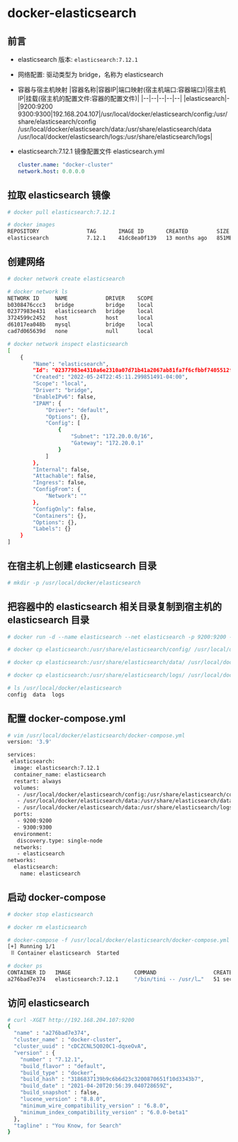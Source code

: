 # docker-elasticsearch

## 前言

- elasticsearch 版本: ```elasticsearch:7.12.1```

- 网络配置: 驱动类型为 bridge，名称为 elasticsearch

- 容器与宿主机映射
    |容器名称|容器IP|端口映射(宿主机端口:容器端口)|宿主机IP|挂载(宿主机的配置文件:容器的配置文件)|
    |--|--|--|--|--|
    |elasticsearch|-|9200:9200<br />9300:9300|192.168.204.107|/usr/local/docker/elasticsearch/config:/usr/share/elasticsearch/config<br />/usr/local/docker/elasticsearch/data:/usr/share/elasticsearch/data<br />/usr/local/docker/elasticsearch/logs:/usr/share/elasticsearch/logs|

- elasticsearch:7.12.1 镜像配置文件 elasticsearch.yml
    ```yml
    cluster.name: "docker-cluster"
    network.host: 0.0.0.0
    ```

## 拉取 elasticsearch 镜像

```bash
# docker pull elasticsearch:7.12.1

# docker images
REPOSITORY               TAG       IMAGE ID       CREATED         SIZE
elasticsearch            7.12.1    41dc8ea0f139   13 months ago   851MB
```

## 创建网络

```bash
# docker network create elasticsearch

# docker network ls
NETWORK ID     NAME            DRIVER    SCOPE
b0308476ccc3   bridge          bridge    local
02377983e431   elasticsearch   bridge    local
3724599c2452   host            host      local
d61017ea048b   mysql           bridge    local
cad7d065639d   none            null      local

# docker network inspect elasticsearch
[
    {
        "Name": "elasticsearch",
        "Id": "02377983e4310a6e2310a07d71b41a2067ab81fa7f6cfbbf7405512fe4b619d2",
        "Created": "2022-05-24T22:45:11.299851491-04:00",
        "Scope": "local",
        "Driver": "bridge",
        "EnableIPv6": false,
        "IPAM": {
            "Driver": "default",
            "Options": {},
            "Config": [
                {
                    "Subnet": "172.20.0.0/16",
                    "Gateway": "172.20.0.1"
                }
            ]
        },
        "Internal": false,
        "Attachable": false,
        "Ingress": false,
        "ConfigFrom": {
            "Network": ""
        },
        "ConfigOnly": false,
        "Containers": {},
        "Options": {},
        "Labels": {}
    }
]
```

## 在宿主机上创建 elasticsearch 目录

```bash
# mkdir -p /usr/local/docker/elasticsearch
```

## 把容器中的 elasticsearch 相关目录复制到宿主机的 elasticsearch 目录

```bash
# docker run -d --name elasticsearch --net elasticsearch -p 9200:9200 -p 9300:9300 -e "discovery.type=single-node" elasticsearch:7.12.1

# docker cp elasticsearch:/usr/share/elasticsearch/config/ /usr/local/docker/elasticsearch/

# docker cp elasticsearch:/usr/share/elasticsearch/data/ /usr/local/docker/elasticsearch/

# docker cp elasticsearch:/usr/share/elasticsearch/logs/ /usr/local/docker/elasticsearch/

# ls /usr/local/docker/elasticsearch
config  data  logs
```

## 配置 docker-compose.yml

```bash
# vim /usr/local/docker/elasticsearch/docker-compose.yml
version: '3.9'

services:
 elasticsearch:
  image: elasticsearch:7.12.1
  container_name: elasticsearch
  restart: always
  volumes:
   - /usr/local/docker/elasticsearch/config:/usr/share/elasticsearch/config
   - /usr/local/docker/elasticsearch/data:/usr/share/elasticsearch/data
   - /usr/local/docker/elasticsearch/data:/usr/share/elasticsearch/logs
  ports:
   - 9200:9200
   - 9300:9300
  environment:
   discovery.type: single-node
  networks:
   - elasticsearch
networks:
  elasticsearch:
    name: elasticsearch
```

## 启动 docker-compose

```bash
# docker stop elasticsearch

# docker rm elasticsearch

# docker-compose -f /usr/local/docker/elasticsearch/docker-compose.yml up -d
[+] Running 1/1
 ⠿ Container elasticsearch  Started                                                                              1.2s

# docker ps
CONTAINER ID   IMAGE                    COMMAND                  CREATED          STATUS          PORTS                                                                                            NAMES
a276bad7e374   elasticsearch:7.12.1     "/bin/tini -- /usr/l…"   51 seconds ago   Up 49 seconds   0.0.0.0:9200->9200/tcp, :::9200->9200/tcp, 0.0.0.0:9300->9300/tcp, :::9300->9300/tcp             elasticsearch                                                       nginx
```

## 访问 elasticsearch

```bash
# curl -XGET http://192.168.204.107:9200
{
  "name" : "a276bad7e374",
  "cluster_name" : "docker-cluster",
  "cluster_uuid" : "cDCZCNL5Q020C1-dqxeOvA",
  "version" : {
    "number" : "7.12.1",
    "build_flavor" : "default",
    "build_type" : "docker",
    "build_hash" : "3186837139b9c6b6d23c3200870651f10d3343b7",
    "build_date" : "2021-04-20T20:56:39.040728659Z",
    "build_snapshot" : false,
    "lucene_version" : "8.8.0",
    "minimum_wire_compatibility_version" : "6.8.0",
    "minimum_index_compatibility_version" : "6.0.0-beta1"
  },
  "tagline" : "You Know, for Search"
}
```
